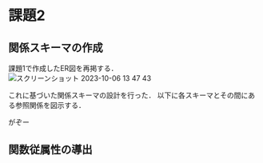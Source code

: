 # 課題2

## 関係スキーマの作成

課題1で作成したER図を再掲する．
![スクリーンショット 2023-10-06 13 47 43](https://github.com/Mntisgod/isle4RhythmGame/assets/83445886/6ef7a7af-6087-4f89-9472-ea7454ea3553)

これに基づいた関係スキーマの設計を行った．
以下に各スキーマとその間にある参照関係を図示する．

がぞー

## 関数従属性の導出
